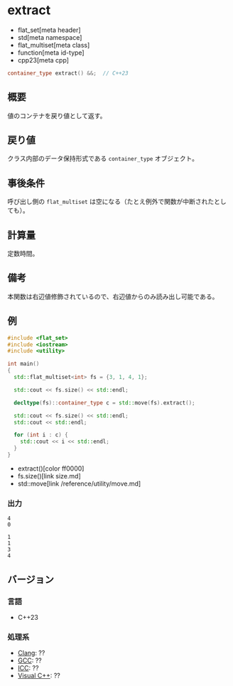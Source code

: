 # extract
* flat_set[meta header]
* std[meta namespace]
* flat_multiset[meta class]
* function[meta id-type]
* cpp23[meta cpp]

```cpp
container_type extract() &&;  // C++23
```

## 概要
値のコンテナを戻り値として返す。


## 戻り値
クラス内部のデータ保持形式である `container_type` オブジェクト。


## 事後条件
呼び出し側の `flat_multiset` は空になる（たとえ例外で関数が中断されたとしても）。


## 計算量
定数時間。


## 備考
本関数は右辺値修飾されているので、右辺値からのみ読み出し可能である。


## 例
```cpp example
#include <flat_set>
#include <iostream>
#include <utility>

int main()
{
  std::flat_multiset<int> fs = {3, 1, 4, 1};

  std::cout << fs.size() << std::endl;

  decltype(fs)::container_type c = std::move(fs).extract();

  std::cout << fs.size() << std::endl;
  std::cout << std::endl;

  for (int i : c) {
    std::cout << i << std::endl;
  }
}
```
* extract()[color ff0000]
* fs.size()[link size.md]
* std::move[link /reference/utility/move.md]

### 出力
```
4
0

1
1
3
4
```


## バージョン
### 言語
- C++23

### 処理系
- [Clang](/implementation.md#clang): ??
- [GCC](/implementation.md#gcc): ??
- [ICC](/implementation.md#icc): ??
- [Visual C++](/implementation.md#visual_cpp): ??

